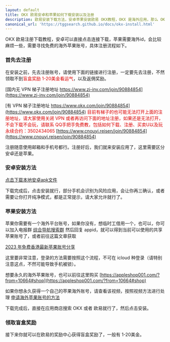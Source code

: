 ```yaml
---
layout: default
title: OKX 欧易安卓和苹果如何下载安装以及注册
description: 欧易安装下载方法，安卓苹果安装欧易 OKX教程，OKX 是海外应用，那么 OKX/欧易如何下载安装使用呢？这里需要区分是苹果还是安卓，安卓稍微简单一些。欧易通过返佣地址邀请注册，还可以拿到1-20美金的随机奖励，相当于白送现金。
canonical_url: 'https://tggsearch.github.io/docs/okx-install.html'
---
```

OKX 欧易注册下载教程，安卓可以直接点击连接下载，苹果需要海外id，会比较麻烦一些，需要寻找免费的海外苹果账号，具体注册流程如下。
### 首先去注册
在安装之前，先去注册账号，请使用下面的链接进行注册，一定要先去注册，不然领取不到<font color="#dd0000">盲盒奖励 1-20美金看运气</font>，以及返佣奖励。

[国内无 VPN 梯子注册地址 https://www.zj-inv.com/join/90884854](https://www.zj-inv.com/join/90884854)

[有 VPN 梯子注册地址 https://www.okx.com/join/90884854](https://www.okx.com/join/90884854)
<font color="#dd0000">目前有梯子的也可能无法打开上面的注册地址，请大家使用关闭 VPN 或者再访问下面的地址注册，如果还是无法打开，不会下载不会玩，请联系 QQ手把手免费教，包括如何下载、注册、买卖U以及玩永续合约：3502434065</font>
[https://www.cnouyi.reisen/join/90884854](https://www.cnouyi.reisen/join/90884854)

注册随意使用邮箱和手机号都行。注册好后，我们就来安装应用了，这里需要区分安卓还是苹果。

### 安卓安装方法

[点击下载本地安卓apk文件](https://static.nfuwieiw.cn/upgradeapp/okx-android.apk)

下载完成后，点击安装就行，部分手机会识别为风险应用，会让你再三确认，或者需要让你打开纯净模式，都是正常提示，请大家允许就行了。

### 苹果安装方法

苹果你需要有一个海外平台账号，如果你没有，想临时工借用一个，也可以，你可以加入电报群 [综合导航搜索群](https://t.me/chineseSearchService) 然后回复 appid，就可以得到当前可以使用的共享苹果账号了，或者前往这篇文章获取

[2023 年免费香港最新苹果账号分享](./docs/apple-id.html)

这里要非常注意，登录的方法需要按照这个流程，不可在 icloud 种登录（请特别注意这点，不然可能导致手机被锁）。

想要永久的海外苹果账号，也可以前往这里购买
 [https://appleshop001.com/?from=10664#shop](https://appleshop001.com/?from=10664#shop)

如果你想永久获得一个自己的苹果海外账号，请查看该视频，按照视频方法进行处理 [申请海外苹果账号的方法](https://www.youtube.com/watch?v=oY396wEXzww)

下载完成后，直接在应用商店搜索 OKX 或者 欧易就行了，然后点击安装。

### 领取盲盒奖励
接下来你就可以在欧易的奖励中心获得盲盒奖励了，一般有 1-20美金。